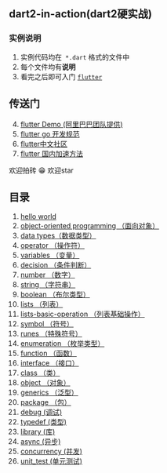 ## dart2-in-action(dart2硬实战)
### 实例说明

1. 实例代码均在` *.dart` 格式的文件中
2. 每个文件均有**说明**
3. 看完之后即可入门 [`flutter` ](https://flutter.io/)
## 传送门
4. [flutter Demo (阿里巴巴团队提供)](https://github.com/alibaba/flutter-go)
5.  [flutter go 开发规范](https://github.com/alibaba/flutter-go/blob/master/Flutter_Go%20%E4%BB%A3%E7%A0%81%E5%BC%80%E5%8F%91%E8%A7%84%E8%8C%83.md)
6. [flutter中文社区 ](https://flutter-io.cn/)
7. [flutter 国内加速方法](https://github.com/xiaomiwujiecao/geek-thickink/issues/39)

 欢迎拍砖 😁 欢迎star

## 目录
1. [hello world](./bin/dart2-in-action.dart)
2. [object-oriented programming （面向对象）](./example/object_orientation.dart)
3. [data types（数据类型）](./example/data_types.dart)
4. [operator （操作符）](./example/operator.dart)
5. [variables （变量）](./example/variables.dart)
6. [decision （条件判断）](./example/decision.dart)
7. [number （数字）](./example/number.dart)
8. [string （字符串）](./example/string.dart)
9. [boolean （布尔类型）](./example/boolean.dart)
10. [lists （列表）](./example/lists.dart)
11. [lists-basic-operation （列表基础操作）](./example/lists_basic_operation.dart)
12. [symbol （符号）](./example/FooSymbol.dart)
13. [runes （特殊符号）](./example/runes.dart)
14. [enumeration （枚举类型）](./example/enumeration.dart)
15. [function （函数）](./example/function.dart)
16. [interface （接口）](./example/interface.dart)
17. [class （类）](./example/class.dart)
18. [object （对象）](./example/oo.dart)
19. [generics （泛型）](./example/generics.dart)
20. [package （包）](./example/package.dart)
21. [debug (调试)](./example/debug.md)
22. [typedef (类型)](./example/typedef.dart)
23. [library (库)](./example/library.dart)
24. [async (异步)](./example/async.dart)
25. [concurrency (并发)](./example/concurrency.dart)
26. [unit_test (单元测试)](./example/unit_test.dart)

